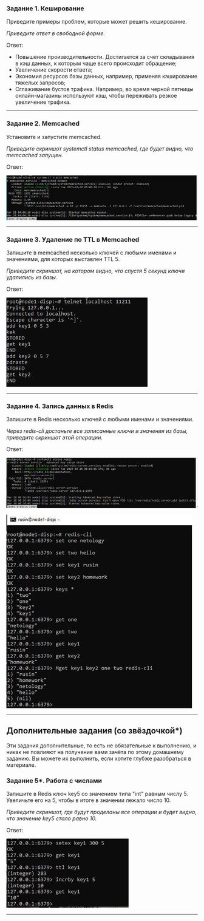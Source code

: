 ### Задание 1. Кеширование 

Приведите примеры проблем, которые может решить кеширование. 

*Приведите ответ в свободной форме.*

Ответ:

* Повышение производительности. Достигается за счет
складывания в кэш данных, к которым чаще всего происходит
обращение;
* Увеличение скорости ответа;
* Экономия ресурсов базы данных, например, применяя
кэширование тяжелых запросов;
* Сглаживание бустов трафика. Например, во время черной
пятницы онлайн-магазины используют кэш, чтобы переживать
резкое увеличение трафика.

---

### Задание 2. Memcached

Установите и запустите memcached.

*Приведите скриншот systemctl status memcached, где будет видно, что memcached запущен.*

Ответ:

![memcached](https://github.com/VovanBanks/homeworks-sdb/blob/main/HW11-2/img/HW%2011-2%20(1).PNG)

---

### Задание 3. Удаление по TTL в Memcached

Запишите в memcached несколько ключей с любыми именами и значениями, для которых выставлен TTL 5. 

*Приведите скриншот, на котором видно, что спустя 5 секунд ключи удалились из базы.*

Ответ:

![ttl](https://github.com/VovanBanks/homeworks-sdb/blob/main/HW11-2/img/HW%2011-2%20(2).PNG)

---

### Задание 4. Запись данных в Redis

Запишите в Redis несколько ключей с любыми именами и значениями. 

*Через redis-cli достаньте все записанные ключи и значения из базы, приведите скриншот этой операции.*

Ответ:

![redis](https://github.com/VovanBanks/homeworks-sdb/blob/main/HW11-2/img/HW%2011-2%20(3).PNG)


![redis](https://github.com/VovanBanks/homeworks-sdb/blob/main/HW11-2/img/HW%2011-2%20(4).PNG)

---

## Дополнительные задания (со звёздочкой*)
Эти задания дополнительные, то есть не обязательные к выполнению, и никак не повлияют на получение вами зачёта по этому домашнему заданию. Вы можете их выполнить, если хотите глубже разобраться в материале.

### Задание 5*. Работа с числами 

Запишите в Redis ключ key5 со значением типа "int" равным числу 5. Увеличьте его на 5, чтобы в итоге в значении лежало число 10.  

*Приведите скриншот, где будут проделаны все операции и будет видно, что значение key5 стало равно 10.*

Ответ:

![redis](https://github.com/VovanBanks/homeworks-sdb/blob/main/HW11-2/img/HW%2011-2%20(5).PNG)

---
